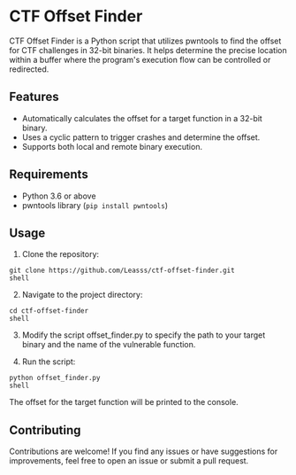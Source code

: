 # CTF Offset Finder

CTF Offset Finder is a Python script that utilizes pwntools to find the offset for CTF challenges in 32-bit binaries. It helps determine the precise location within a buffer where the program's execution flow can be controlled or redirected.

## Features

- Automatically calculates the offset for a target function in a 32-bit binary.
- Uses a cyclic pattern to trigger crashes and determine the offset.
- Supports both local and remote binary execution.

## Requirements

- Python 3.6 or above
- pwntools library (`pip install pwntools`)

## Usage

1. Clone the repository:

```shell
git clone https://github.com/Leasss/ctf-offset-finder.git
shell
```

2. Navigate to the project directory:

```shell
cd ctf-offset-finder
shell
```

3. Modify the script offset_finder.py to specify the path to your target      binary and the name of the vulnerable function.

4. Run the script:
```shell
python offset_finder.py
shell
```

The offset for the target function will be printed to the console.

## Contributing

Contributions are welcome! If you find any issues or have suggestions for improvements, feel free to open an issue or submit a pull request.
